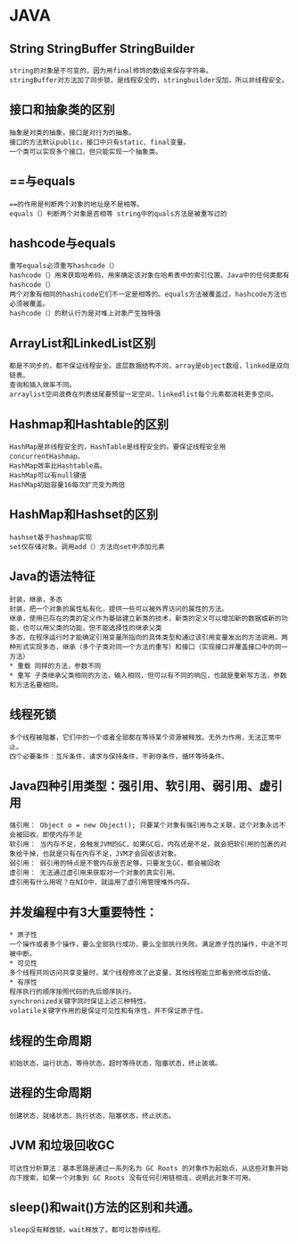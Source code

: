 # JAVA

## String StringBuffer StringBuilder
    string的对象是不可变的，因为用final修饰的数组来保存字符串。
    stringBuffer对方法加了同步锁，是线程安全的，stringbuilder没加，所以非线程安全。
## 接口和抽象类的区别
    抽象是对类的抽象，接口是对行为的抽象。
    接口的方法默认public，接口中只有static、final变量。
    一个类可以实现多个接口，但只能实现一个抽象类。
## ==与equals
    ==的作用是判断两个对象的地址是不是相等。
    equals（）判断两个对象是否相等 string中的quals方法是被重写过的
## hashcode与equals
    重写equals必须重写hashcode（）
    hashcode（）用来获取哈希码，用来确定该对象在哈希表中的索引位置。Java中的任何类都有hashcode（）
    两个对象有相同的hashicode它们不一定是相等的。equals方法被覆盖过，hashcode方法也必须被覆盖。
    hashcode（）的默认行为是对堆上对象产生独特值
## ArrayList和LinkedList区别
    都是不同步的，都不保证线程安全。底层数据结构不同，array是object数组，linked是双向链表。
    查询和插入效率不同。
    arraylist空间浪费在列表结尾要预留一定空间，linkedlist每个元素都消耗更多空间。
## Hashmap和Hashtable的区别
    HashMap是非线程安全的，HashTable是线程安全的。要保证线程安全用concurrentHashmap。
    HashMap效率比Hashtable高。
    HashMap可以有null键值
    HashMap初始容量16每次扩充变为两倍
## HashMap和Hashset的区别
    hashset基于hashmap实现
    set仅存储对象。调用add（）方法向set中添加元素
    
## Java的语法特征
    封装，继承，多态
    封装，把一个对象的属性私有化，提供一些可以被外界访问的属性的方法。
    继承，使用已存在的类的定义作为基础建立新类的技术，新类的定义可以增加新的数据或新的功能，也可以用父类的功能，但不能选择性的继承父类
    多态，在程序运行时才能确定引用变量所指向的具体类型和通过该引用变量发出的方法调用。两种形式实现多态，继承（多个子类对同一个方法的重写）和接口（实现接口并覆盖接口中的同一方法）
    * 重载 同样的方法，参数不同
    * 重写 子类继承父类相同的方法，输入相同，但可以有不同的响应，也就是重新写方法，参数和方法名要相同。    
## 线程死锁
    多个线程被阻塞，它们中的一个或者全部都在等待某个资源被释放。无外力作用，无法正常中止。
    四个必要条件：互斥条件，请求与保持条件，不剥夺条件，循环等待条件。

## Java四种引用类型：强引用、软引用、弱引用、虚引用
    强引用： Object o = new Object(); 只要某个对象有强引用与之关联，这个对象永远不会被回收，即使内存不足
    软引用： 当内存不足，会触发JVM的GC，如果GC后，内存还是不足，就会把软引用的包裹的对象给干掉，也就是只有在内存不足，JVM才会回收该对象。
    弱引用： 弱引用的特点是不管内存是否足够，只要发生GC，都会被回收
    虚引用： 无法通过虚引用来获取对一个对象的真实引用。
    虚引用有什么用呢？在NIO中，就运用了虚引用管理堆外内存。


## 并发编程中有3大重要特性：
    * 原子性
    一个操作或者多个操作，要么全部执行成功，要么全部执行失败。满足原子性的操作，中途不可被中断。
    * 可见性
    多个线程共同访问共享变量时，某个线程修改了此变量，其他线程能立即看到修改后的值。
    * 有序性
    程序执行的顺序按照代码的先后顺序执行。
    synchronized关键字同时保证上述三种特性。
    volatile关键字作用的是保证可见性和有序性，并不保证原子性。
    
## 线程的生命周期
    初始状态，运行状态，等待状态，超时等待状态，阻塞状态，终止装填。
## 进程的生命周期
    创建状态，就绪状态，执行状态，阻塞状态，终止状态。

## JVM 和垃圾回收GC
    可达性分析算法：基本思路是通过一系列名为 GC Roots 的对象作为起始点，从这些对象开始向下搜索，如果一个对象到 GC Roots 没有任何引用链相连，说明此对象不可用。

## sleep()和wait()方法的区别和共通。
    sleep没有释放锁，wait释放了。都可以暂停线程。
